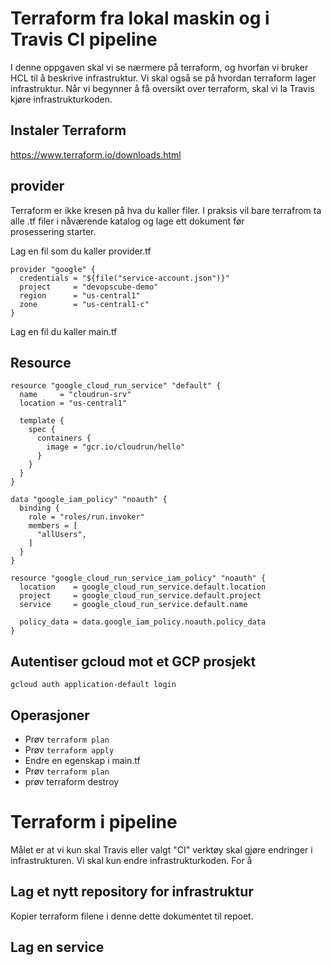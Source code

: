 # Terraform fra lokal maskin og i Travis CI pipeline 

I denne oppgaven skal vi se nærmere på terraform, og hvorfan vi bruker HCL til å beskrive infrastruktur. Vi skal også se på
hvordan terraform lager infrastruktur. Når vi begynner å få oversikt over terraform, skal vi la Travis kjøre infrastrukturkoden. 

## Instaler Terraform 

https://www.terraform.io/downloads.html

## provider

Terraform er ikke kresen på hva du kaller filer. I praksis vil bare terrafrom ta alle .tf filer i nåværende katalog og lage ett dokument før  
prosessering starter. 

Lag en fil som du kaller provider.tf

```hcl-terraform
provider "google" {
  credentials = "${file("service-account.json")}"
  project     = "devopscube-demo"
  region      = "us-central1"
  zone        = "us-central1-c"
}
```

Lag en fil du kaller main.tf

## Resource 

```hcl-terraform
resource "google_cloud_run_service" "default" {
  name     = "cloudrun-srv"
  location = "us-central1"

  template {
    spec {
      containers {
        image = "gcr.io/cloudrun/hello"
      }
    }
  }
}

data "google_iam_policy" "noauth" {
  binding {
    role = "roles/run.invoker"
    members = [
      "allUsers",
    ]
  }
}

resource "google_cloud_run_service_iam_policy" "noauth" {
  location    = google_cloud_run_service.default.location
  project     = google_cloud_run_service.default.project
  service     = google_cloud_run_service.default.name

  policy_data = data.google_iam_policy.noauth.policy_data
}
```

## Autentiser gcloud mot et GCP prosjekt  

```
gcloud auth application-default login
```

## Operasjoner 

* Prøv ```terraform plan```
* Prøv ```terraform apply```
* Endre en egenskap i main.tf 
* Prøv ```terraform plan```
* prøv terraform destroy


# Terraform i pipeline 

Målet er at vi kun skal Travis eller valgt "CI" verktøy skal gjøre endringer i infrastrukturen. Vi skal kun endre infrastrukturkoden. 
For å 

## Lag et nytt repository for infrastruktur 

Kopier terraform filene i denne dette dokumentet til repoet. 

## Lag en service 

